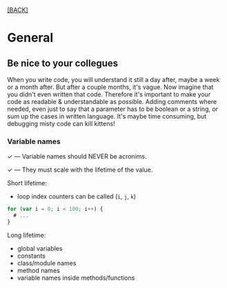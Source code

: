 [[BACK]](README.md)

# General

## Be nice to your collegues

When you write code, you will understand it still a day after, maybe a week or a month after. But after a couple months, it's vague. Now imagine that you didn't even written that code. Therefore it's important to make your code as readable & understandable as possible. Adding comments where needed, even just to say that a parameter has to be boolean or a string, or sum up the cases in written language. It's maybe time consuming, but debugging misty code can kill kittens!

### Variable names

✓ — Variable names should NEVER be acronims.

✓ — They must scale with the lifetime of the value.

Short lifetime:
- loop index counters can be called (`i`, `j`, `k`)

```js
for (var i = 0; i < 100; i++) {
  # ...
}
```

Long lifetime:
- global variables
- constants
- class/module names
- method names
- variable names inside methods/functions
